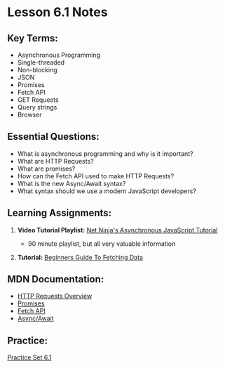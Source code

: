 # Lesson 6.1 Notes

## Key Terms:

- Asynchronous Programming
- Single-threaded
- Non-blocking
- JSON
- Promises
- Fetch API
- GET Requests
- Query strings
- Browser

## Essential Questions:

- What is asynchronous programming and why is it important?
- What are HTTP Requests? 
- What are promises?
- How can the Fetch API used to make HTTP Requests?
- What is the new Async/Await syntax? 
- What syntax should we use a modern JavaScript developers?

## Learning Assignments:

1. **Video Tutorial Playlist:** [Net Ninja's Asynchronous JavaScript Tutorial](https://www.youtube.com/playlist?list=PL4cUxeGkcC9jx2TTZk3IGWKSbtugYdrlu)
   * 90 minute playlist, but all very valuable information

2. **Tutorial:** [Beginners Guide To Fetching Data](https://dev.to/bjhaid_93/beginners-guide-to-fetching-data-with-ajax-fetch-api--asyncawait-3m1l)

## MDN Documentation:

 * [HTTP Requests Overview](https://developer.mozilla.org/en-US/docs/Web/HTTP/Methods)
 * [Promises](https://developer.mozilla.org/en-US/docs/Web/JavaScript/Reference/Global_Objects/Promise)
 * [Fetch API](https://developer.mozilla.org/en-US/docs/Web/API/Fetch_API)
 * [Async/Await](https://developer.mozilla.org/en-US/docs/Web/JavaScript/Reference/Statements/async_function)


## Practice:

[Practice Set 6.1](./practice)
